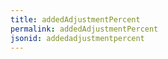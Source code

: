 ```yaml
---
title: addedAdjustmentPercent
permalink: addedAdjustmentPercent
jsonid: addedadjustmentpercent
---
```

